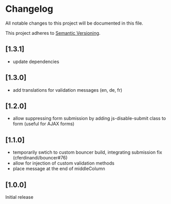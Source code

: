 # Changelog

All notable changes to this project will be documented in this file.

This project adheres to [Semantic Versioning](http://semver.org/).

## [1.3.1]

* update dependencies

## [1.3.0]

* add translations for validation messages (en, de, fr)

## [1.2.0]

* allow suppressing form submission by adding js-disable-submit class to form (useful for AJAX forms)

## [1.1.0]

* temporarily swtich to custom bouncer build, integrating submission fix (cferdinandi/bouncer#76)
* allow for injection of custom validation methods
* place message at the end of middleColumn

## [1.0.0]

Initial release
